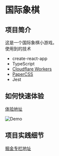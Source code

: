 # 国际象棋

## 项目简介

这是一个国际象棋小游戏。    
使用到的技术

- create-react-app
- TypeScript
- [Cloudflare Workers](https://workers.cloudflare.com/)
- [PaperCSS](https://www.getpapercss.com/)
- Jest

## 如何快速体验

[体验地址](https://chess.evilbanana.workers.dev/)

![Demo](./images/screenshot.png?raw=true "Demo")

## 项目实践细节

[掘金专栏地址](https://juejin.cn/column/7080521791587745829)